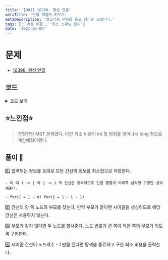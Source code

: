 ```yaml
---
title: '[BOJ] 16398. 행성 연결'
metaTitle: '만렙 개발자 키우기'
metaDescription: '알고리즘 문제를 풀고 정리한 곳입니다.'
tags: ['그래프 이론', '최소 스패닝 트리']
date: '2021-03-04'
---
```


# 문제
- [16398. 행성 연결](https://www.acmicpc.net/problem/16398)

## 코드

<details><summary> 코드 보기 </summary>

``` java
import java.awt.Point;
import java.io.BufferedReader;
import java.io.IOException;
import java.io.InputStreamReader;
import java.util.ArrayList;
import java.util.List;
import java.util.PriorityQueue;
import java.util.StringTokenizer;

class Edge{
    int u, v, cost;

    public Edge(int u, int v, int cost) {
        this.u = u;
        this.v = v;
        this.cost = cost;
    }
}

public class Q16398 {
    static int n, arr[][], parent[];
    static List<Point> adj[];
    static PriorityQueue<Edge> pq = new PriorityQueue<>((a, b) -> (a.cost - b.cost));
    public static void main(String[] args) throws IOException {
        init();
        solution();
    }

    private static void solution() {
        long ans = 0;
        boolean visited[] = new boolean[n + 1];
        int cnt = 0;
        while(!pq.isEmpty()){
            if(cnt == n) break;
            Edge now = pq.poll();
            int u = now.u, v = now.v;
            if(union(u, v)){
                ans += now.cost;
                if(!visited[u]) cnt += 1;
                if(!visited[v]) cnt += 1;
                visited[u] = visited[v] = true;
            }
        }
        System.out.println(ans);
    }

    private static boolean union(int u, int v) {
        u = find(u); v = find(v);
        if(u == v) return false;
        if(u > v) parent[v] = u;
        else parent[u] = v;
        return true;
    }

    private static int find(int u) {
        if(parent[u] == u) return u;
        return parent[u] = find(parent[u]);
    }

    private static void init() throws IOException {
        BufferedReader br = new BufferedReader(new InputStreamReader(System.in));
        StringTokenizer st = new StringTokenizer(br.readLine());
        n = stoi(st.nextToken());
        arr = new int[n + 1][n + 1];
        adj = new List[n + 1];
        parent = new int[n + 1];
        for (int i = 1; i <= n; i++) {
            adj[i] = new ArrayList<>();
            parent[i] = i;
        }
        for (int i = 1; i <= n; i++) {
            st = new StringTokenizer(br.readLine());
            for (int j = 1; j <= n; j++) {
                int value = stoi(st.nextToken());
                arr[i][j] = value;
            }
        }

        for (int i = 1; i <= n; i++) {
            for (int j = 1; j < i; j++) {
                if(arr[i][j] != 0)
                    pq.add(new Edge(i, j, arr[i][j]));
            }
        }
    }

    private static int stoi(String str) {
        return Integer.parseInt(str);
    }
}
```

</details>

## ⭐️느낀점⭐️
> 전형전인 MST 문제였다. 다만 최소 비용이 int 형 범위를 벗어나서 long 형으로 계산해줘야했다.

## 풀이 📣

1️⃣ 입력되는 정보를 토대로 모든 간선의 정보를 최소힙으로 저장한다.

    - 이 때 i -> j 와 j -> i 의 간선은 중복되므로 인접 행렬의 아래쪽 삼각형 모양만 생각해준다.

    - for(i = 1 ~ n) for(j = 1 ~ i - 1)


2️⃣ 간선의 양 쪽 노드의 부모를 찾는다. 만약 부모가 같다면 사이클을 생성하므로 해당 간선은 사용하지 않는다.


3️⃣ 부모가 같지 않다면 두 노드를 합쳐준다. 노드 번호가 큰 쪽이 작은 쪽의 부모가 되도록 구현한다.


4️⃣ 세어준 간선이 노드개수 - 1 만큼 된다면 탐색을 종료하고 구한 최소 비용을 출력한다.

